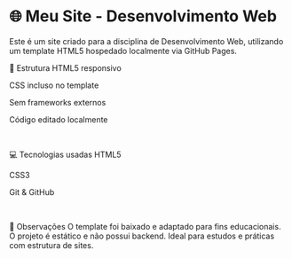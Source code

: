 <h1> 🌐 Meu Site - Desenvolvimento Web </h1>
Este é um site criado para a disciplina de Desenvolvimento Web, utilizando um template HTML5 hospedado localmente via GitHub Pages.

<br>

📁 Estrutura
HTML5 responsivo

CSS incluso no template

Sem frameworks externos

Código editado localmente

<br>

💻 Tecnologias usadas
HTML5

CSS3

Git & GitHub

<br>

📌 Observações
O template foi baixado e adaptado para fins educacionais.
O projeto é estático e não possui backend.
Ideal para estudos e práticas com estrutura de sites.
